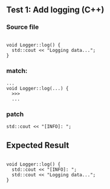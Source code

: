 ## Test 1: Add logging (C++)

### Source file

```

void Logger::log() {
  std::cout << "Logging data...";
}

```

### match:
```
...
void Logger::log(...) {
  >>>
  ...
```

### patch

```
std::cout << "[INFO]: ";

```

## Expected Result

```

void Logger::log() {
  std::cout << "[INFO]: ";
  std::cout << "Logging data...";
}

```